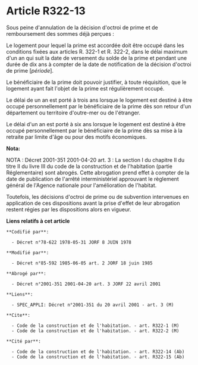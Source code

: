 # Article R322-13

Sous peine d'annulation de la décision d'octroi de prime et de remboursement des sommes déjà perçues :

Le logement pour lequel la prime est accordée doit être occupé dans les conditions fixées aux articles R. 322-1 et R. 322-2,
dans le délai maximum d'un an qui suit la date de versement du solde de la prime et pendant une durée de dix ans à compter de
la date de notification de la décision d'octroi de prime [*période*].

Le bénéficiaire de la prime doit pouvoir justifier, à toute réquisition, que le logement ayant fait l'objet de la prime est
régulièrement occupé.

Le délai de un an est porté à trois ans lorsque le logement est destiné à être occupé personnellement par le bénéficiaire de
la prime dès son retour d'un département ou territoire d'outre-mer ou de l'étranger.

Le délai d'un an est porté à six ans lorsque le logement est destiné à être occupé personnellement par le bénéficiaire de la
prime dès sa mise à la retraite par limite d'âge ou pour des motifs économiques.

**Nota:**

NOTA : Décret 2001-351 2001-04-20 art. 3 : La section I du chapitre II du titre II du livre III du code de la construction et
de l'habitation (partie Réglementaire) sont abrogés. Cette abrogation prend effet à compter de la date de publication de
l'arrêté interministériel approuvant le règlement général de l'Agence nationale pour l'amélioration de l'habitat.

Toutefois, les décisions d'octroi de prime ou de subvention intervenues en application de ces dispositions avant la prise
d'effet de leur abrogation restent régies par les dispositions alors en vigueur.

**Liens relatifs à cet article**

	**Codifié par**:

	  - Décret n°78-622 1978-05-31 JORF 8 JUIN 1978

	**Modifié par**:

	  - Décret n°85-592 1985-06-05 art. 2 JORF 18 juin 1985

	**Abrogé par**:

	  - Décret n°2001-351 2001-04-20 art. 3 JORF 22 avril 2001

	**Liens**:

	  - SPEC_APPLI: Décret n°2001-351 du 20 avril 2001 - art. 3 (M)

	**Cite**:

	  - Code de la construction et de l'habitation. - art. R322-1 (M)
	  - Code de la construction et de l'habitation. - art. R322-2 (M)

	**Cité par**:

	  - Code de la construction et de l'habitation. - art. R322-14 (Ab)
	  - Code de la construction et de l'habitation. - art. R322-15 (Ab)

